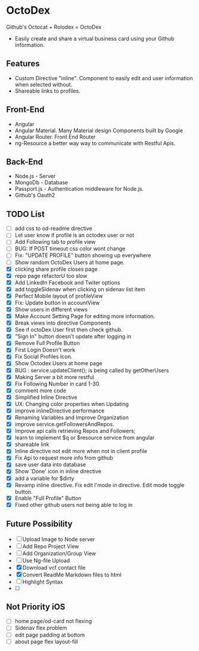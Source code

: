 # OctoDex
Github's Octocat + Rolodex = OctoDex
* Easily create and share a virtual business card using your Github information.

## Features
* Custom Directive "inline". Component to easily edit and user information when selected without.
* Shareable links to profiles.

## Front-End
* Angular 
* Angular Material. Many Material design Components built by Google
* Angular Router. Front End Router
* ng-Resource a better way way to communicate with Restful Apis.

## Back-End 
* Node.js - Server
* MongoDb - Database
* Passport.js -  Authentication middleware for Node.js.
* Github's Oauth2

## TODO List
- [ ] add css to od-readme directive
- [ ] Let user know if profile is an octodex user or not
- [ ] Add Following tab to profile view
- [ ] BUG: If POST timeout css color wont change
- [ ] Fix: "UPDATE PROFILE" button showing up everywhere
- [ ] Show random OctoDex Users at home page.
- [x] clicking share profile closes page
- [x] repo page refactorU too slow
- [x] Add LinkedIn Facebook and Twiter options
- [x] add toggleSidenav when clicking on sidenav list item
- [x] Perfect Mobile layout of profileView
- [x] Fix: Update button in accountView
- [x] Show users in different views
- [x] Make Account Setting Page for editing more information.
- [x] Break views into directive Components 
- [x] See if octoDex User first then check github.
- [x] "Sign In" button doesn't update after logging in
- [x] Remove Full Profile Button
- [x] First Login Doesn't work
- [x] Fix Social Profiles Icon.
- [x] Show Octodex Users at home page
- [x] BUG : service.updateClient(); is being called by getOtherUsers
- [x] Making Server a bit more restful
- [x] Fix Following Number in card 1-30
- [x] comment more code
- [x] Simplified Inline Directive
- [x] UX: Changing color properties when Updating
- [x] improve inlineDirective performance
- [x] Renaming Variables and Improve Organization
- [x] improve service.getFollowersAndRepos.
- [x] Improve api calls retrieving Repos and Followers;
- [x] learn to implement $q or $resource service from angular
- [x] shareable link
- [x] Inline directive not edit more when not in client profile
- [x] Fix Api to request more info from github
- [x] save user data into database
- [x] Show 'Done' icon in inline directive
- [x] add a variable for $dirty 
- [x] Revamp inline directive. Fix edit I'mode in directive. Edit mode toggle button.
- [x] Enable "Full Profile" Button
- [x] Fixed other github users not being able to log in

## Future Possibility
- [ ] Upload Image to Node server
- [ ] Add Repo Project View
- [ ] Add Organization/Group  View
- [ ] Use Ng-file Upload
- [x] Download vcf contact file
- [x] Convert ReadMe Markdown files to html
- [ ] Highlight Syntax
- [ ] 

## Not Priority iOS
- [ ] home page/od-card not flexing
- [ ] Sidenav flex problem 
- [ ] edit page padding at bottom
- [ ] about page flex layout-fill
